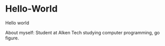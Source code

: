 # Hello-World
Hello world

About myself: Student at AIken Tech studying computer programming, go figure.
